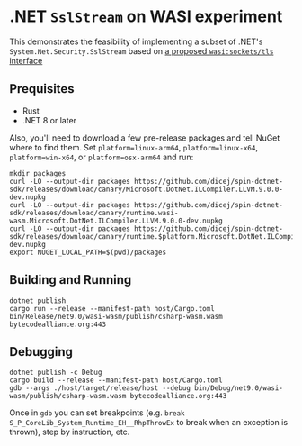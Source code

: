 # .NET `SslStream` on WASI experiment

This demonstrates the feasibility of implementing a subset of .NET's
`System.Net.Security.SslStream` based on [a proposed `wasi:sockets/tls`
interface](https://github.com/WebAssembly/wasi-sockets/pull/104)

## Prequisites

- Rust
- .NET 8 or later

Also, you'll need to download a few pre-release packages and tell NuGet where to
find them.  Set `platform=linux-arm64`, `platform=linux-x64`,
`platform=win-x64`, or `platform=osx-arm64` and run:

```
mkdir packages
curl -LO --output-dir packages https://github.com/dicej/spin-dotnet-sdk/releases/download/canary/Microsoft.DotNet.ILCompiler.LLVM.9.0.0-dev.nupkg
curl -LO --output-dir packages https://github.com/dicej/spin-dotnet-sdk/releases/download/canary/runtime.wasi-wasm.Microsoft.DotNet.ILCompiler.LLVM.9.0.0-dev.nupkg
curl -LO --output-dir packages https://github.com/dicej/spin-dotnet-sdk/releases/download/canary/runtime.$platform.Microsoft.DotNet.ILCompiler.LLVM.9.0.0-dev.nupkg
export NUGET_LOCAL_PATH=$(pwd)/packages
```

## Building and Running

```
dotnet publish
cargo run --release --manifest-path host/Cargo.toml bin/Release/net9.0/wasi-wasm/publish/csharp-wasm.wasm bytecodealliance.org:443
```

## Debugging

```
dotnet publish -c Debug
cargo build --release --manifest-path host/Cargo.toml
gdb --args ./host/target/release/host --debug bin/Debug/net9.0/wasi-wasm/publish/csharp-wasm.wasm bytecodealliance.org:443
```

Once in `gdb` you can set breakpoints (e.g. `break
S_P_CoreLib_System_Runtime_EH__RhpThrowEx` to break when an exception is
thrown), step by instruction, etc.
